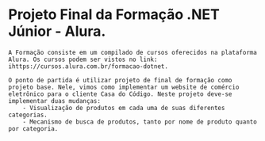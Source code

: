 # Projeto Final da Formação .NET Júnior - Alura.

    A Formação consiste em um compilado de cursos oferecidos na plataforma Alura. Os cursos podem ser vistos no link: ihttps://cursos.alura.com.br/formacao-dotnet.

    O ponto de partida é utilizar projeto de final de formação como projeto base. Nele, vimos como implementar um website de comércio eletrônico para o cliente Casa do Código. Neste projeto deve-se implementar duas mudanças:
        - Visualização de produtos em cada uma de suas diferentes categorias.
        - Mecanismo de busca de produtos, tanto por nome de produto quanto por categoria.
